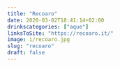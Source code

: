 ```yaml
---
title: "Recoaro"
date: 2020-03-02T18:41:14+02:00
drinkscategories: ["aque"] 
linksToSite: "https://recoaro.it/"
image: i/recoaro.jpg
slug: "recoaro"
draft: false
---
```


